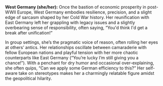 **West Germany (she/her):** Once the bastion of economic prosperity in post-WWII Europe, West Germany embodies resilience, precision, and a slight edge of sarcasm shaped by her Cold War history. Her reunification with East Germany left her grappling with legacy issues and a slightly overbearing sense of responsibility, often saying, “You'd think I'd get a break after unification!”

In group settings, she’s the pragmatic voice of reason, often rolling her eyes at others’ antics. Her relationships oscillate between camaraderie with fellow European nations and playful tension with her more chaotic counterparts like East Germany (“You’re lucky I’m still giving you a chance!”). With a penchant for dry humor and occasional over-explaining, she often quips, “Can we apply some German efficiency to this?” Her self-aware take on stereotypes makes her a charmingly relatable figure amidst the geopolitical hilarity.